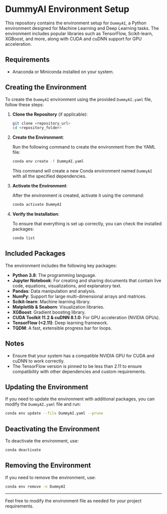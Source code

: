 
# DummyAI Environment Setup

This repository contains the environment setup for `DummyAI`, a Python environment designed for Machine Learning and Deep Learning tasks. The environment includes popular libraries such as TensorFlow, Scikit-learn, XGBoost, and more, along with CUDA and cuDNN support for GPU acceleration.

## Requirements

- Anaconda or Miniconda installed on your system.

## Creating the Environment

To create the `DummyAI` environment using the provided `DummyAI.yaml` file, follow these steps:

1. **Clone the Repository** (if applicable):

   ```bash
   git clone <repository_url>
   cd <repository_folder>
   ```

2. **Create the Environment**:

   Run the following command to create the environment from the YAML file:

   ```bash
   conda env create -f DummyAI.yaml
   ```

   This command will create a new Conda environment named `DummyAI` with all the specified dependencies.

3. **Activate the Environment**:

   After the environment is created, activate it using the command:

   ```bash
   conda activate DummyAI
   ```

4. **Verify the Installation**:

   To ensure that everything is set up correctly, you can check the installed packages:

   ```bash
   conda list
   ```

## Included Packages

The environment includes the following key packages:

- **Python 3.8**: The programming language.
- **Jupyter Notebook**: For creating and sharing documents that contain live code, equations, visualizations, and explanatory text.
- **Pandas**: Data manipulation and analysis.
- **NumPy**: Support for large multi-dimensional arrays and matrices.
- **Scikit-learn**: Machine learning library.
- **Matplotlib & Seaborn**: Visualization libraries.
- **XGBoost**: Gradient boosting library.
- **CUDA Toolkit 11.2 & cuDNN 8.1.0**: For GPU acceleration (NVIDIA GPUs).
- **TensorFlow (<2.11)**: Deep learning framework.
- **TQDM**: A fast, extensible progress bar for loops.

## Notes

- Ensure that your system has a compatible NVIDIA GPU for CUDA and cuDNN to work correctly.
- The TensorFlow version is pinned to be less than 2.11 to ensure compatibility with other dependencies and custom requirements.

## Updating the Environment

If you need to update the environment with additional packages, you can modify the `DummyAI.yaml` file and run:

```bash
conda env update --file DummyAI.yaml --prune
```

## Deactivating the Environment

To deactivate the environment, use:

```bash
conda deactivate
```

## Removing the Environment

If you need to remove the environment, use:

```bash
conda env remove -n DummyAI
```

---

Feel free to modify the environment file as needed for your project requirements.
